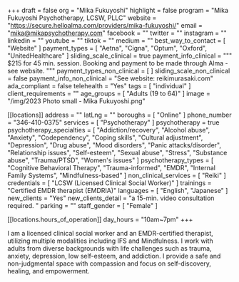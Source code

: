 +++
draft = false
org = "Mika Fukuyoshi"
highlight = false
program = "Mika Fukuyoshi Psychotherapy, LCSW, PLLC"
website = "https://secure.helloalma.com/providers/mika-fukuyoshi/"
email = "mika@mikapsychotherapy.com"
facebook = ""
twitter = ""
instagram = ""
linkedin = ""
youtube = ""
tiktok = ""
medium = ""
best_way_to_contact = [ "Website" ]
payment_types = [ "Aetna", "Cigna", "Optum", "Oxford", "UnitedHealthcare" ]
sliding_scale_clinical = true
payment_info_clinical = """
$215 for 45 min. session. 
Booking and payment to be made through Alma - see website. """
payment_types_non_clinical = [ ]
sliding_scale_non_clinical = false
payment_info_non_clinical = "See website: reikimurasaki.com"
ada_compliant = false
telehealth = "Yes"
tags = [ "individual" ]
client_requirements = ""
age_groups = [ "Adults (19 to 64)" ]
image = "/img/2023 Photo small - Mika Fukuyoshi.png"

[[locations]]
address = ""
latLng = ""
boroughs = [ "Online" ]
phone_number = "346-410-0375"
services = [ "Psychotherapy" ]
psychotherapy = true
psychotherapy_specialties = [
  "Addiction/recovery",
  "Alcohol abuse",
  "Anxiety",
  "Codependency",
  "Coping skills",
  "Cultural adjustment",
  "Depression",
  "Drug abuse",
  "Mood disorders",
  "Panic attacks/disorder",
  "Relationship issues",
  "Self-esteem",
  "Sexual abuse",
  "Stress",
  "Substance abuse",
  "Trauma/PTSD",
  "Women's issues"
]
psychotherapy_types = [
  "Cognitive Behavioral Therapy",
  "Trauma-informed",
  "EMDR",
  "Internal Family Systems",
  "Mindfulness-based"
]
non_clinical_services = [ "Reiki" ]
credentials = [ "LCSW (Licensed Clinical Social Worker)" ]
trainings = "Certified EMDR therapist (EMDRIA)"
languages = [ "English", "Japanese" ]
new_clients = "Yes"
new_clients_detail = "a 15-min. video consultation required. "
parking = ""
staff_gender = [ "Female" ]

  [[locations.hours_of_operation]]
  day_hours = "10am~7pm"
+++


I am a licensed clinical social worker and an EMDR-certified therapist, utilizing multiple modalities including IFS and Mindfulness. I work with adults from diverse backgrounds with life challenges such as trauma, anxiety, depression, low self-esteem, and addiction. I provide a safe and non-judgmental space with compassion and focus on self-discovery, healing, and empowerment.
